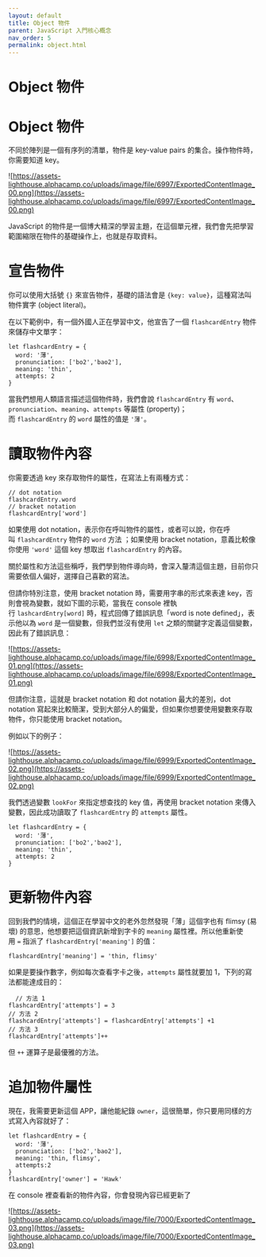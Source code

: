 ```yaml
---
layout: default
title: Object 物件
parent: JavaScript 入門核心概念
nav_order: 5
permalink: object.html
---
```

# Object 物件

# Object 物件

不同於陣列是一個有序列的清單，物件是 key-value pairs 的集合。操作物件時，你需要知道 key。

![https://assets-lighthouse.alphacamp.co/uploads/image/file/6997/ExportedContentImage_00.png](https://assets-lighthouse.alphacamp.co/uploads/image/file/6997/ExportedContentImage_00.png)

JavaScript 的物件是一個博大精深的學習主題，在這個單元裡，我們會先把學習範圍縮限在物件的基礎操作上，也就是存取資料。

# 宣告物件

你可以使用大括號 `{}` 來宣告物件，基礎的語法會是 `{key: value}`，這種寫法叫物件實字 (object literal)。

在以下範例中，有一個外國人正在學習中文，他宣告了一個 `flashcardEntry` 物件來儲存中文單字：

```
let flashcardEntry = {
  word: '薄',
  pronunciation: ['bo2','bao2'],
  meaning: 'thin',
  attempts: 2
}
```

當我們想用人類語言描述這個物件時，我們會說 `flashcardEntry` 有 `word`、`pronunciation`、`meaning`、`attempts` 等屬性 (property)；而 `flashcardEntry` 的 `word` 屬性的值是 `'薄'`。

# 讀取物件內容

你需要透過 key 來存取物件的屬性，在寫法上有兩種方式：

```
// dot notation
flashcardEntry.word
// bracket notation
flashcardEntry['word']
```

如果使用 dot notation，表示你在呼叫物件的屬性，或者可以說，你在呼叫 `flashcardEntry` 物件的 `word` 方法 ；如果使用 bracket notation，意義比較像你使用 `'word'` 這個 key 想取出 `flashcardEntry` 的內容。

關於屬性和方法這些稱呼，我們學到物件導向時，會深入釐清這個主題，目前你只需要依個人偏好，選擇自己喜歡的寫法。

但請你特別注意，使用 bracket notation 時，需要用字串的形式來表達 key，否則會視為變數，就如下圖的示範，當我在 console 裡執行 `lashcardEntry[word]` 時，程式回傳了錯誤訊息「word is note defined」，表示他以為 `word` 是一個變數，但我們並沒有使用 `let` 之類的關鍵字定義這個變數，因此有了錯誤訊息：

![https://assets-lighthouse.alphacamp.co/uploads/image/file/6998/ExportedContentImage_01.png](https://assets-lighthouse.alphacamp.co/uploads/image/file/6998/ExportedContentImage_01.png)

但請你注意，這就是 bracket notation 和 dot notation 最大的差別，dot notation 寫起來比較簡潔，受到大部分人的偏愛，但如果你想要使用變數來存取物件，你只能使用 bracket notation。

例如以下的例子：

![https://assets-lighthouse.alphacamp.co/uploads/image/file/6999/ExportedContentImage_02.png](https://assets-lighthouse.alphacamp.co/uploads/image/file/6999/ExportedContentImage_02.png)

我們透過變數 `lookFor` 來指定想查找的 key 值，再使用 bracket notation 來傳入變數，因此成功讀取了 `flashcardEntry` 的 `attempts` 屬性。

```
let flashcardEntry = {
  word: '薄',
  pronunciation: ['bo2','bao2'],
  meaning: 'thin',
  attempts: 2
}
```

# 更新物件內容

回到我們的情境，這個正在學習中文的老外忽然發現「薄」這個字也有 flimsy (易壞) 的意思，他想要把這個資訊新增到字卡的 `meaning` 屬性裡。所以他重新使用 `=` 指派了 `flashcardEntry['meaning']` 的值：

```
flashcardEntry['meaning'] = 'thin, flimsy'
```

如果是要操作數字，例如每次查看字卡之後，`attempts` 屬性就要加 1，下列的寫法都能達成目的：

```
  // 方法 1
flashcardEntry['attempts'] = 3
// 方法 2
flashcardEntry['attempts'] = flashcardEntry['attempts'] +1
// 方法 3
flashcardEntry['attempts']++
```

但 `++` 運算子是最優雅的方法。

# 追加物件屬性

現在，我需要更新這個 APP，讓他能紀錄 `owner`，這很簡單，你只要用同樣的方式寫入內容就好了：

```
let flashcardEntry = {
  word: '薄',
  pronunciation: ['bo2','bao2'],
  meaning: 'thin, flimsy',
  attempts:2
}
flashcardEntry['owner'] = 'Hawk'
```

在 console 裡查看新的物件內容，你會發現內容已經更新了

![https://assets-lighthouse.alphacamp.co/uploads/image/file/7000/ExportedContentImage_03.png](https://assets-lighthouse.alphacamp.co/uploads/image/file/7000/ExportedContentImage_03.png)
